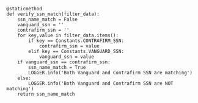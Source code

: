    @staticmethod
    def verify_ssn_match(filter_data):
        ssn_name_match = False
        vanguard_ssn = ''
        contrafirm_ssn = ''
        for key,value in filter_data.items():
            if key == Constants.CONTRAFIRM_SSN:
                contrafirm_ssn = value
            elif key == Constants.VANGUARD_SSN:
                vanguard_ssn = value
        if vanguard_ssn == contrafirm_ssn:
            ssn_name_match = True
            LOGGER.info('Both Vanguard and Contrafirm SSN are matching')
        else:
            LOGGER.info('Both Vanguard and Contrafirm SSN are NOT matching')
        return ssn_name_match
